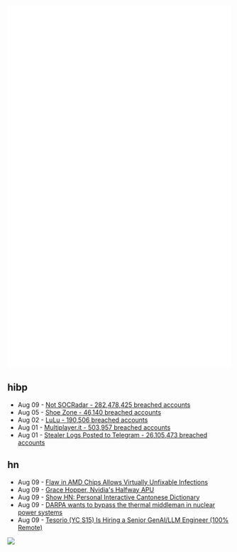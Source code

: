 ![Metrics](https://raw.githubusercontent.com/phixion/phixion/master/metrics.svg)

## hibp

<!--
for https://github.com/phixion/phixion/blob/main/.github/workflows/feeds.yml
-->
<!--START_SECTION:haveibeenpwnd-->
- Aug 09 - [Not SOCRadar - 282,478,425 breached accounts](https://haveibeenpwned.com/PwnedWebsites#NotSOCRadar)
- Aug 05 - [Shoe Zone - 46,140 breached accounts](https://haveibeenpwned.com/PwnedWebsites#ShoeZone)
- Aug 02 - [LuLu - 190,506 breached accounts](https://haveibeenpwned.com/PwnedWebsites#LuLu)
- Aug 01 - [Multiplayer.it - 503,957 breached accounts](https://haveibeenpwned.com/PwnedWebsites#MultiplayerIt)
- Aug 01 - [Stealer Logs Posted to Telegram - 26,105,473 breached accounts](https://haveibeenpwned.com/PwnedWebsites#TelegramStealerLogs)
<!--END_SECTION:haveibeenpwnd-->

## hn

<!--
for https://github.com/phixion/phixion/blob/main/.github/workflows/feeds.yml
-->
<!--START_SECTION:hn-->
- Aug 09 - [Flaw in AMD Chips Allows Virtually Unfixable Infections](https://www.wired.com/story/amd-chip-sinkclose-flaw/)
- Aug 09 - [Grace Hopper, Nvidia's Halfway APU](https://chipsandcheese.com/2024/07/31/grace-hopper-nvidias-halfway-apu/)
- Aug 09 - [Show HN: Personal Interactive Cantonese Dictionary](https://nomenclature.ctang.art)
- Aug 09 - [DARPA wants to bypass the thermal middleman in nuclear power systems](https://www.ans.org/news/article-6276/darpa-wants-to-bypass-the-thermal-middleman-in-nuclear-power-systems/)
- Aug 09 - [Tesorio (YC S15) Is Hiring a Senior GenAI/LLM Engineer (100% Remote)](https://www.tesorio.com/careers#job-openings)
<!--END_SECTION:hn-->

<!--
for https://yhype.me
-->
![](https://hit.yhype.me/github/profile?user_id=13013670)
